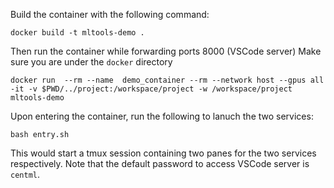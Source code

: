 Build the container with the following command:
```
docker build -t mltools-demo .
```

Then run the container while forwarding ports 8000 (VSCode server)
Make sure you are under the `docker` directory

```
docker run  --rm --name  demo_container --rm --network host --gpus all -it -v $PWD/../project:/workspace/project -w /workspace/project mltools-demo
```

Upon entering the container, run the following to lanuch the two services:
```
bash entry.sh
```

This would start a tmux session containing two panes for the two services respectively.
Note that the default password to access VSCode server is `centml`.

